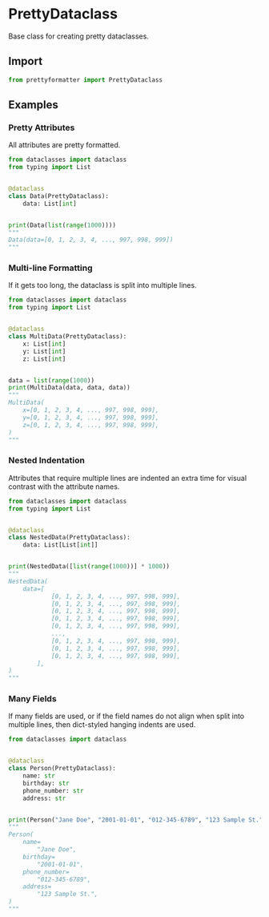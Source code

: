 # PrettyDataclass

Base class for creating pretty dataclasses.

## Import

```python
from prettyformatter import PrettyDataclass
```

## Examples

### Pretty Attributes

All attributes are pretty formatted.

```python
from dataclasses import dataclass
from typing import List


@dataclass
class Data(PrettyDataclass):
    data: List[int]


print(Data(list(range(1000))))
"""
Data(data=[0, 1, 2, 3, 4, ..., 997, 998, 999])
"""
```

### Multi-line Formatting

If it gets too long, the dataclass is split into multiple lines.

```python
from dataclasses import dataclass
from typing import List


@dataclass
class MultiData(PrettyDataclass):
    x: List[int]
    y: List[int]
    z: List[int]


data = list(range(1000))
print(MultiData(data, data, data))
"""
MultiData(
    x=[0, 1, 2, 3, 4, ..., 997, 998, 999],
    y=[0, 1, 2, 3, 4, ..., 997, 998, 999],
    z=[0, 1, 2, 3, 4, ..., 997, 998, 999],
)
"""
```

### Nested Indentation

Attributes that require multiple lines are indented an extra time for
visual contrast with the attribute names.

```python
from dataclasses import dataclass
from typing import List


@dataclass
class NestedData(PrettyDataclass):
    data: List[List[int]]


print(NestedData([list(range(1000))] * 1000))
"""
NestedData(
    data=[
            [0, 1, 2, 3, 4, ..., 997, 998, 999],
            [0, 1, 2, 3, 4, ..., 997, 998, 999],
            [0, 1, 2, 3, 4, ..., 997, 998, 999],
            [0, 1, 2, 3, 4, ..., 997, 998, 999],
            [0, 1, 2, 3, 4, ..., 997, 998, 999],
            ...,
            [0, 1, 2, 3, 4, ..., 997, 998, 999],
            [0, 1, 2, 3, 4, ..., 997, 998, 999],
            [0, 1, 2, 3, 4, ..., 997, 998, 999],
        ],
)
"""
```

### Many Fields

If many fields are used, or if the field names do not align when split
into multiple lines, then dict-styled hanging indents are used.

```python
from dataclasses import dataclass


@dataclass
class Person(PrettyDataclass):
    name: str
    birthday: str
    phone_number: str
    address: str


print(Person("Jane Doe", "2001-01-01", "012-345-6789", "123 Sample St."))
"""
Person(
    name=
        "Jane Doe",
    birthday=
        "2001-01-01",
    phone_number=
        "012-345-6789",
    address=
        "123 Sample St.",
)
"""
```
